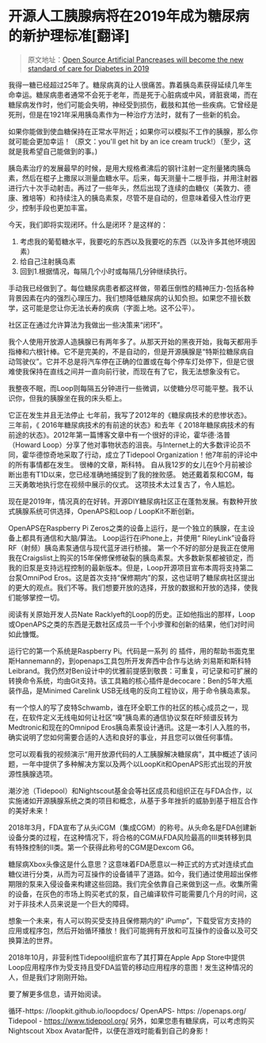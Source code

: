 # 开源人工胰腺病将在2019年成为糖尿病的新护理标准[翻译]


> 原文地址：[Open Source Artificial Pancreases will become the new standard of care for Diabetes in 2019](https://www.hanselman.com/blog/open-source-artificial-pancreases-will-become-the-new-standard-of-care-for-diabetes-in-2019)

我得一糖已经超过25年了。糖尿病真的让人很痛苦。靠着胰岛素获得延续几年生命幸运。糖尿病患者通常不会死于老年，而是死于心脏病或中风，肾脏衰竭，而在糖尿病发作时，他们可能会失明，神经受到损伤，截肢和其他一些疾病。它曾经是死刑，但是在1921年采用胰岛素作为一种治疗方法时，就有了一些新的机会。

如果你能做到使血糖保持在正常水平附近；如果你可以模拟不工作的胰腺，那么你就可能会更加幸运！（原文：you'll get hit by an ice cream truck!）（至少，这就是我希望自己能做到的事。)


胰岛素治疗的发展最早的时候，是用大规格煮沸后的钢针注射一定剂量猪肉胰岛素，然后在棍子上撒尿以测量血糖水平。后来，每天测量十二根手指，并用注射器进行六十次手动射击。再过了一些年头，然后出现了连续的血糖仪（美敦力、德康、雅培等）和持续注入的胰岛素泵，尽管不是自动的，但意味着侵入性治疗更少，控制手段也更加丰富。

今天，我们即将实现闭环。什么是闭环？是这样的：

1. 考虑我的葡萄糖水平，我要吃的东西以及我要吃的东西（以及许多其他环境因素）
2. 给自己注射胰岛素
3. 回到1.根据情况，每隔几个小时或每隔几分钟继续执行。

手动我已经做到了。每位糖尿病患者都这样做，带着压倒性的精神压力-包括各种背景因素在内的强烈心理压力。我们想降低糖尿病的认知负担。如果您不擅长数学，这可能是您让你无法长寿的疾病（字面上地。这不公平）。

社区正在通过允许算法为我做出一些决策来“闭环”。

我个人使用开放源人造胰腺已有两年多了。从那天开始的黑夜开始，我每天都用手指棒和六根针棒。它不是完美的，不是自动的，但是开源胰腺是“特斯拉糖尿病自动驾驶仪”。它并不总是将汽车停在正确的位置或在每个停车灯处停下，但是它很难使我保持在直线之间并一直向前行驶，而现在有了它，我无法想象没有它。

我整夜不眠，而Loop则每隔五分钟进行一些微调，以使糖分尽可能平整。我不认识你，但我的胰腺坐在我的床头柜上。

它正在发生并且无法停止
七年前，我写了2012年的《糖尿病技术的悲惨状态》。三年前，《 2016年糖尿病技术的有前途的状态》和去年《 2018年糖尿病技术的有前途的状态》。2012年第一篇博客文章中有一个很好的评论，霍华德·洛普（Howard Loop）分享了他对事物状态的沮丧。与Internet上的大多数评论员不同，霍华德惊奇地采取了行动，成立了Tidepool Organization！他7年前的评论中的所有事情都在发生。
很棒的文章，斯科特。 自从我12岁的女儿在9个月前被诊断出患有T1D以来，您已经准确地捕捉到了我的挫败感。 她还戴着泵和CGM，每三天勇敢地执行您在视频中展示的仪式。 这项技术太过复古了，令人尴尬。

现在是2019年，情况真的在好转。开源DIY糖尿病社区正在蓬勃发展。有数种开放式胰腺系统可供选择，OpenAPS和Loop / LoopKit不断创新。

OpenAPS在Raspberry Pi Zeros之类的设备上运行，是一个独立的胰腺，在主设备上都具有通信和大脑/算法。
Loop运行在iPhone上，并使用“ RileyLink”设备将RF（射频）胰岛素泵通信与现代蓝牙进行桥接。
第一个不好的部分是我正在使用我在Craigslist上购买的15年保修保修破裂的胰岛素泵。大多数新泵都被锁定，而我的旧泵是支持远程控制的最新版本。但是，Loop开源项目宣布本周将支持第二台泵OmniPod Eros。这是首次支持“保修期内”的泵，这也证明了糖尿病社区提出的更大的观点。我们不等。我们想要开放的选择，开放的数据和开放的选择，使我们能够掌控一切。

阅读有关原始开发人员Nate Racklyeft的Loop的历史。正如他指出的那样，Loop或OpenAPS之类的东西是无数社区成员一千个小步骤和创新的结果，他们对时间如此慷慨。

运行它的第一个系统是Raspberry Pi。代码是一系列 的 插件，用的帮助书面克里斯Hannemann的，到openaps工具包所开发奔西中合作与达纳·刘易斯和斯科特Leibrand。我仍然对Ben设计中的优雅前提感到敬畏：可重复，可记录和可扩展的转换命令系统，均由Git支持。该工具箱的核心插件是decocare：Ben的5年大瓶装作品，是Minimed Carelink USB无线电的反向工程协议，用于命令胰岛素泵。

有一个惊人的写了皮特Schwamb，谁在环全职工作的社区的核心成员之一，现在，在软件定义无线电如何让社区“嗅”胰岛素的通信协议泵在RF频谱反转为Medtronic和现在的Omnipod Eros胰岛素泵设计通讯。这是一本引人入胜的书，确实说明了您如何需要合适的人选和良好的事业，并且您可以做任何事情。

您可以观看我的视频演示“用开放源代码的人工胰腺解决糖尿病”，其中概述了该问题，一年中提供了多种解决方案以及两个以LoopKit和OpenAPS形式出现的开放源性胰腺选项。

潮汐池（Tidepool）和Nightscout基金会等社区成员和组织正在与FDA合作，以实施诸如开源胰腺系统之类的项目和概念，从基于多年挫折的威胁到基于相互合作的美好未来！

2018年3月，FDA宣布了从头iCGM（集成CGM）的称号。从头命名是FDA创建新设备分类的过程，在这种情况下，将合格的CGM从FDA风险最高的III类转移到具有特殊控制的II类。第一个获得此称号的CGM是Dexcom G6。

糖尿病Xbox头像这是什么意思？这意味着FDA愿意以一种正式的方式对连续式血糖仪进行分类，从而为可互操作的设备铺平了道路。如今，我们通过使用超出保修期限的泵来入侵设备来构建这些回路。我们完全依靠自己来做到这一点。收集所需的设备，在灰色的市场上购买老式的泵，自己编译软件可能需要几个月的时间，这对于非技术人员来说是一个巨大的障碍。

想象一个未来，有人可以购买受支持且保修期内的“ iPump”，下载受官方支持的应用或程序包，然后开始循环播放！我们可能拥有开放和可互操作的设备以及可交换算法的世界。

2018年10月，非营利性Tidepool组织宣布了其打算在Apple App Store中提供Loop应用程序作为受支持且受FDA监管的移动应用程序的意图！发生这种情况的人，但是我们才刚刚开始。

要了解更多信息，请开始阅读。

循环-https: //loopkit.github.io/loopdocs/
OpenAPS- https: //openaps.org/
Tidepool - https://www.tidepool.org/
另外，如果您患有糖尿病，可以考虑购买Nightscout Xbox Avatar配件，以便在游戏时能看到自己的身影！
